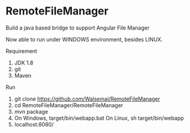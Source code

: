 # RemoteFileManager
Build a java based bridge to support Angular File Manager

Now able to run under WINDOWS environment, besides LINUX.

Requirement
1) JDK 1.8
2) git
3) Maven

Run
1) git clone https://github.com/Walsemaj/RemoteFileManager
2) cd RemoteFileManager/RemoteFileManager
3) mvn package
4) 
    On Windows, target/bin/webapp.bat
    On Linux, sh target/bin/webapp
5) localhost:8080/
